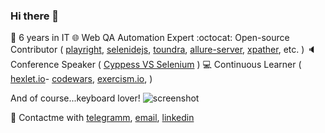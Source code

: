 ### Hi there 👋

👴 6 years in IT
🌐 Web QA Automation Expert
:octocat: Open-source Contributor ( [playright](https://github.com/automician/playright), [selenidejs](https://github.com/KnowledgeExpert/selenidejs), [toundra](https://github.com/alex-popov-tech/toundra), [allure-server](https://github.com/KnowledgeExpert/allure-server), [xpather](https://github.com/KnowledgeExpert/xpather), etc. )
🔈 Conference Speaker ( [Cyppess VS Selenium](https://www.youtube.com/watch?v=jjdIGlM2v5k) )
💻 Continuous Learner ( [hexlet.io](https://ru.hexlet.io/u/alex_popov_tech)- [codewars](https://www.codewars.com/users/AleksanderPopov), [exercism.io](https://exercism.io/profiles/AleksanderPopov),  )

 And of course...keyboard lover!
![screenshot](keyboard.jpg)

📧 Contactme with [telegramm](https://t.me/alex_popov_tech), [email](mailto:alex.popov.tech@gmail.com), [linkedin](https://www.linkedin.com/in/aleksanderpopov/)
